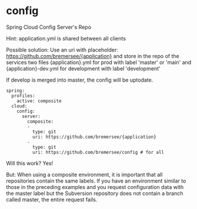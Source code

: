 # config
Spring Cloud Config Server's Repo

Hint: application.yml is shared between all clients

Possible solution:
Use an uri with placeholder: https://github.com/bremersee/{application}
and store in the repo of the services two files 
{application}.yml for prod with label 'master' or 'main'
and {application}-dev.yml for development with label 'development'

If develop is merged into master, the config will be uptodate.

```
spring:
  profiles:
    active: composite
  cloud:
    config:
      server:
        composite:
        -
          type: git
          uri: https://github.com/bremersee/{application}
        -
          type: git
          uri: https://github.com/bremersee/config # for all
```

Will this work? Yes!

But:
When using a composite environment, it is important that all repositories contain the same labels. If you have an environment similar to those in the preceding examples and you request configuration data with the master label but the Subversion repository does not contain a branch called master, the entire request fails.


